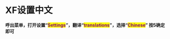 # XF设置中文

**呼出菜单，打开设置“**<mark style="color:purple;">**Settings**</mark>**”，翻译“**<mark style="color:purple;">**translations**</mark>**”，选择“**<mark style="color:purple;">**Chinese**</mark>**” 按5确定即可**
